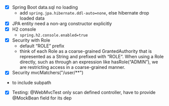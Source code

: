- [x] Spring Boot data.sql no loading
  - add ```spring.jpa.hibernate.ddl-auto=none```, else hibernate drop loaded data
- [x] JPA entity need a non-arg constructor explicitly
- [x] H2 console
  - ```spring.h2.console.enabled=true```
- [x] Security with Role
  - default “ROLE” prefix
  - think of each Role as a coarse-grained GrantedAuthority that is represented as a String and prefixed with “ROLE“. When using a Role directly, such as through an expression like hasRole(“ADMIN”), we are restricting access in a coarse-grained manner.
- [x] Security mvcMatchers("/user/**")
- to include subpath
- [x] Testing: @WebMvcTest only scan defined controller, have to provide @MockBean field for its dep
